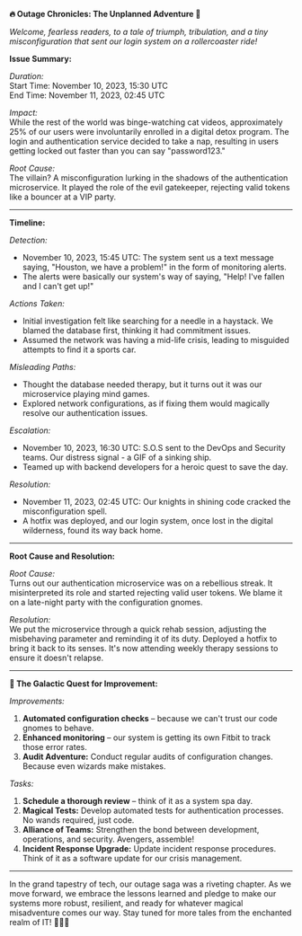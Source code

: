 **🔥 Outage Chronicles: The Unplanned Adventure 🚀**

_Welcome, fearless readers, to a tale of triumph, tribulation, and a tiny misconfiguration that sent our login system on a rollercoaster ride!_

**Issue Summary:**

_Duration:_  
Start Time: November 10, 2023, 15:30 UTC  
End Time: November 11, 2023, 02:45 UTC

_Impact:_  
While the rest of the world was binge-watching cat videos, approximately 25% of our users were involuntarily enrolled in a digital detox program. The login and authentication service decided to take a nap, resulting in users getting locked out faster than you can say "password123."

_Root Cause:_  
The villain? A misconfiguration lurking in the shadows of the authentication microservice. It played the role of the evil gatekeeper, rejecting valid tokens like a bouncer at a VIP party.

---

**Timeline:**

_Detection:_

- November 10, 2023, 15:45 UTC: The system sent us a text message saying, "Houston, we have a problem!" in the form of monitoring alerts.
- The alerts were basically our system's way of saying, "Help! I've fallen and I can't get up!"

_Actions Taken:_

- Initial investigation felt like searching for a needle in a haystack. We blamed the database first, thinking it had commitment issues.
- Assumed the network was having a mid-life crisis, leading to misguided attempts to find it a sports car.

_Misleading Paths:_

- Thought the database needed therapy, but it turns out it was our microservice playing mind games.
- Explored network configurations, as if fixing them would magically resolve our authentication issues.

_Escalation:_

- November 10, 2023, 16:30 UTC: S.O.S sent to the DevOps and Security teams. Our distress signal - a GIF of a sinking ship.
- Teamed up with backend developers for a heroic quest to save the day.

_Resolution:_

- November 11, 2023, 02:45 UTC: Our knights in shining code cracked the misconfiguration spell.
- A hotfix was deployed, and our login system, once lost in the digital wilderness, found its way back home.

---

**Root Cause and Resolution:**

_Root Cause:_  
Turns out our authentication microservice was on a rebellious streak. It misinterpreted its role and started rejecting valid user tokens. We blame it on a late-night party with the configuration gnomes.

_Resolution:_  
We put the microservice through a quick rehab session, adjusting the misbehaving parameter and reminding it of its duty. Deployed a hotfix to bring it back to its senses. It's now attending weekly therapy sessions to ensure it doesn't relapse.

---

**🚀 The Galactic Quest for Improvement:**

_Improvements:_

1. **Automated configuration checks** – because we can't trust our code gnomes to behave.
2. **Enhanced monitoring** – our system is getting its own Fitbit to track those error rates.
3. **Audit Adventure:** Conduct regular audits of configuration changes. Because even wizards make mistakes.

_Tasks:_

1. **Schedule a thorough review** – think of it as a system spa day.
2. **Magical Tests:** Develop automated tests for authentication processes. No wands required, just code.
3. **Alliance of Teams:** Strengthen the bond between development, operations, and security. Avengers, assemble!
4. **Incident Response Upgrade:** Update incident response procedures. Think of it as a software update for our crisis management.

---

In the grand tapestry of tech, our outage saga was a riveting chapter. As we move forward, we embrace the lessons learned and pledge to make our systems more robust, resilient, and ready for whatever magical misadventure comes our way. Stay tuned for more tales from the enchanted realm of IT! 🧙‍♂️✨
